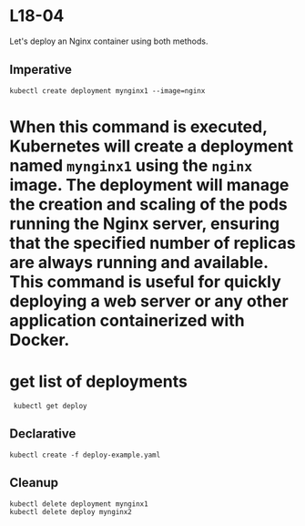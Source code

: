 # L18-04

Let's deploy an Nginx container using both methods.

## Imperative

    kubectl create deployment mynginx1 --image=nginx
# When this command is executed, Kubernetes will create a deployment named `mynginx1` using the `nginx` image. The deployment will manage the creation and scaling of the pods running the Nginx server, ensuring that the specified number of replicas are always running and available. This command is useful for quickly deploying a web server or any other application containerized with Docker.

# get list of deployments
     kubectl get deploy 
## Declarative

    kubectl create -f deploy-example.yaml

## Cleanup

    kubectl delete deployment mynginx1
    kubectl delete deploy mynginx2